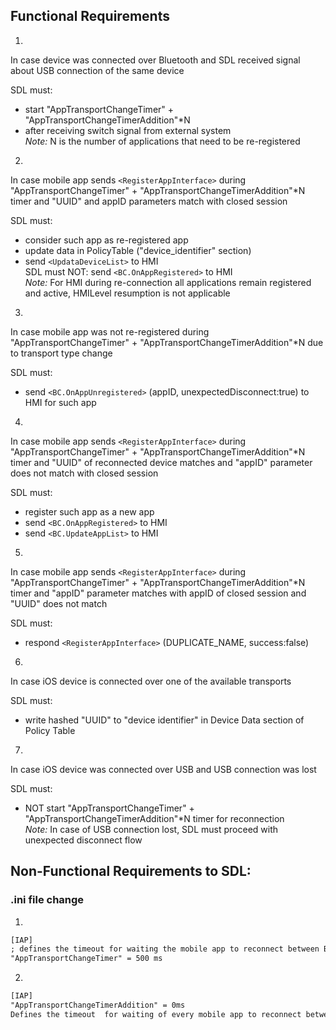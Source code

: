 ## Functional Requirements  

1.  
In case device was connected over Bluetooth and SDL received signal about USB connection of the same device  

SDL must:
- start "AppTransportChangeTimer" + "AppTransportChangeTimerAddition"*N
- after receiving switch signal from external system  
*Note:* N is the number of applications that need to be re-registered

2.  
In case mobile app sends `<RegisterAppInterface>` during "AppTransportChangeTimer" + "AppTransportChangeTimerAddition"*N timer
and "UUID" and appID parameters match with closed session

SDL must:
- consider such app as re-registered app
- update data in PolicyTable ("device_identifier" section)
- send `<UpdataDeviceList>` to HMI  
SDL must NOT:
send `<BC.OnAppRegistered>` to HMI  
*Note:* For HMI during re-connection all applications remain registered and active, HMILevel resumption is not applicable

3.  
In case mobile app was not re-registered during "AppTransportChangeTimer" + "AppTransportChangeTimerAddition"*N
due to transport type change

SDL must:
- send `<BC.OnAppUnregistered>` (appID, unexpectedDisconnect:true) to HMI for such app

4.  
In case mobile app sends `<RegisterAppInterface>` during "AppTransportChangeTimer" + "AppTransportChangeTimerAddition"*N timer
and "UUID" of reconnected device matches
and "appID" parameter does not match with closed session  

SDL must:
- register such app as a new app
- send `<BC.OnAppRegistered>` to HMI
- send `<BC.UpdateAppList>` to HMI

5.  
In case mobile app sends `<RegisterAppInterface>` during "AppTransportChangeTimer" + "AppTransportChangeTimerAddition"*N timer
and "appID" parameter matches with appID of closed session
and "UUID" does not match  

SDL must:
- respond `<RegisterAppInterface>` (DUPLICATE_NAME, success:false)

6.  
In case iOS device is connected over one of the available transports

SDL must:
- write hashed "UUID" to "device identifier" in Device Data section of Policy Table

7.  
In case iOS device was connected over USB
and USB connection was lost  

SDL must:
- NOT start "AppTransportChangeTimer" + "AppTransportChangeTimerAddition"*N timer for reconnection  
*Note:* In case of USB connection lost, SDL must proceed with unexpected disconnect flow 

## Non-Functional Requirements to SDL:

### .ini file change

1. 
``` xml
[IAP] 
; defines the timeout for waiting the mobile app to reconnect between Bluetooth and USB transports change
"AppTransportChangeTimer" = 500 ms
```

2. 
```xml
[IAP] 
"AppTransportChangeTimerAddition" = 0ms
Defines the timeout  for waiting of every mobile app to reconnect between Bluetooth and USB transports change in case the number of connected apps is more than one
```
